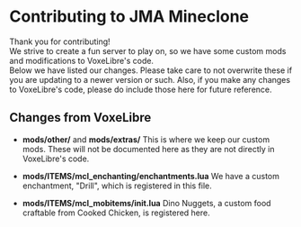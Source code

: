 # Contributing to JMA Mineclone  
Thank you for contributing!  
We strive to create a fun server to play on, so we have some custom mods and modifications to VoxeLibre's code.  
Below we have listed our changes. Please take care to not overwrite these if you are updating to a newer version or such.
Also, if you make any changes to VoxeLibre's code, please do include those here for future reference.

## Changes from VoxeLibre

- **mods/other/** and **mods/extras/**
	This is where we keep our custom mods. These will not be documented here as they are not directly in VoxeLibre's code.

- **mods/ITEMS/mcl_enchanting/enchantments.lua**
	We have a custom enchantment, "Drill", which is registered in this file.

- **mods/ITEMS/mcl_mobitems/init.lua**
  	Dino Nuggets, a custom food craftable from Cooked Chicken, is registered here.
